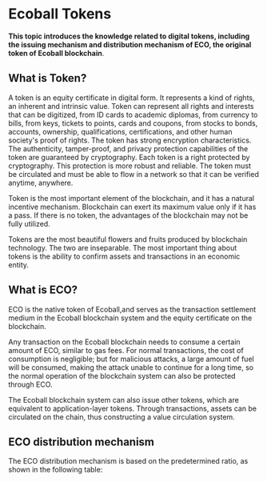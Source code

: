 # Ecoball Tokens

**This topic introduces the knowledge related to digital tokens, including the issuing mechanism and distribution mechanism of ECO, the original token of Ecoball blockchain**.

## What is Token? <a id="what-is-token"></a>

A token is an equity certificate in digital form. It represents a kind of rights, an inherent and intrinsic value. Token can represent all rights and interests that can be digitized, from ID cards to academic diplomas, from currency to bills, from keys, tickets to points, cards and coupons, from stocks to bonds, accounts, ownership, qualifications, certifications, and other human society's proof of rights. The token has strong encryption characteristics. The authenticity, tamper-proof, and privacy protection capabilities of the token are guaranteed by cryptography. Each token is a right protected by cryptography. This protection is more robust and reliable. The token must be circulated and must be able to flow in a network so that it can be verified anytime, anywhere.

Token is the most important element of the blockchain, and it has a natural incentive mechanism. Blockchain can exert its maximum value only if it has a pass. If there is no token, the advantages of the blockchain may not be fully utilized.

Tokens are the most beautiful flowers and fruits produced by blockchain technology. The two are inseparable. The most important thing about tokens is the ability to confirm assets and transactions in an economic entity.

## What is ECO? <a id="what-is-eco"></a>

ECO is the native token of Ecoball,and serves as the transaction settlement medium in the Ecoball blockchain system and the equity certificate on the blockchain.

Any transaction on the Ecoball blockchain needs to consume a certain amount of ECO, similar to gas fees. For normal transactions, the cost of consumption is negligible; but for malicious attacks, a large amount of fuel will be consumed, making the attack unable to continue for a long time, so the normal operation of the blockchain system can also be protected through ECO.

The Ecoball blockchain system can also issue other tokens, which are equivalent to application-layer tokens. Through transactions, assets can be circulated on the chain, thus constructing a value circulation system.

## ECO distribution mechanism <a id="eco-distribution-mechanism"></a>

The ECO distribution mechanism is based on the predetermined ratio, as shown in the following table:

